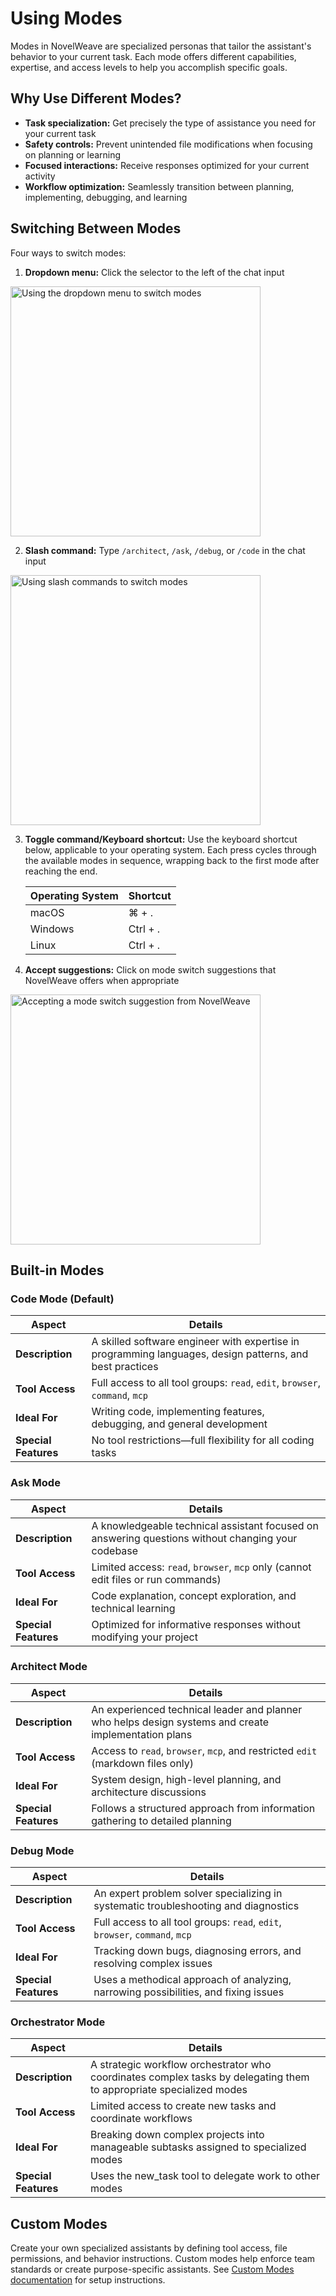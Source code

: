 # Using Modes

Modes in NovelWeave are specialized personas that tailor the assistant's behavior to your current task. Each mode offers different capabilities, expertise, and access levels to help you accomplish specific goals.

## Why Use Different Modes?

- **Task specialization:** Get precisely the type of assistance you need for your current task
- **Safety controls:** Prevent unintended file modifications when focusing on planning or learning
- **Focused interactions:** Receive responses optimized for your current activity
- **Workflow optimization:** Seamlessly transition between planning, implementing, debugging, and learning

<YouTubeEmbed
  url="https://youtu.be/cS4vQfX528w"
  caption="Explaining the different modes in NovelWeave"
/>

## Switching Between Modes

Four ways to switch modes:

1. **Dropdown menu:** Click the selector to the left of the chat input

 <img src="/docs/img/modes/modes.png" alt="Using the dropdown menu to switch modes" width="400" />

2. **Slash command:** Type `/architect`, `/ask`, `/debug`, or `/code` in the chat input

 <img src="/docs/img/modes/modes-1.png" alt="Using slash commands to switch modes" width="400" />

3. **Toggle command/Keyboard shortcut:** Use the keyboard shortcut below, applicable to your operating system. Each press cycles through the available modes in sequence, wrapping back to the first mode after reaching the end.

    | Operating System | Shortcut |
    | ---------------- | -------- |
    | macOS            | ⌘ + .    |
    | Windows          | Ctrl + . |
    | Linux            | Ctrl + . |

4. **Accept suggestions:** Click on mode switch suggestions that NovelWeave offers when appropriate

 <img src="/docs/img/modes/modes-2.png" alt="Accepting a mode switch suggestion from NovelWeave" width="400" />

## Built-in Modes

### Code Mode (Default)

| Aspect               | Details                                                                                                  |
| -------------------- | -------------------------------------------------------------------------------------------------------- |
| **Description**      | A skilled software engineer with expertise in programming languages, design patterns, and best practices |
| **Tool Access**      | Full access to all tool groups: `read`, `edit`, `browser`, `command`, `mcp`                              |
| **Ideal For**        | Writing code, implementing features, debugging, and general development                                  |
| **Special Features** | No tool restrictions—full flexibility for all coding tasks                                               |

### Ask Mode

| Aspect               | Details                                                                                           |
| -------------------- | ------------------------------------------------------------------------------------------------- |
| **Description**      | A knowledgeable technical assistant focused on answering questions without changing your codebase |
| **Tool Access**      | Limited access: `read`, `browser`, `mcp` only (cannot edit files or run commands)                 |
| **Ideal For**        | Code explanation, concept exploration, and technical learning                                     |
| **Special Features** | Optimized for informative responses without modifying your project                                |

### Architect Mode

| Aspect               | Details                                                                                              |
| -------------------- | ---------------------------------------------------------------------------------------------------- |
| **Description**      | An experienced technical leader and planner who helps design systems and create implementation plans |
| **Tool Access**      | Access to `read`, `browser`, `mcp`, and restricted `edit` (markdown files only)                      |
| **Ideal For**        | System design, high-level planning, and architecture discussions                                     |
| **Special Features** | Follows a structured approach from information gathering to detailed planning                        |

### Debug Mode

| Aspect               | Details                                                                             |
| -------------------- | ----------------------------------------------------------------------------------- |
| **Description**      | An expert problem solver specializing in systematic troubleshooting and diagnostics |
| **Tool Access**      | Full access to all tool groups: `read`, `edit`, `browser`, `command`, `mcp`         |
| **Ideal For**        | Tracking down bugs, diagnosing errors, and resolving complex issues                 |
| **Special Features** | Uses a methodical approach of analyzing, narrowing possibilities, and fixing issues |

### Orchestrator Mode

| Aspect               | Details                                                                                                             |
| -------------------- | ------------------------------------------------------------------------------------------------------------------- |
| **Description**      | A strategic workflow orchestrator who coordinates complex tasks by delegating them to appropriate specialized modes |
| **Tool Access**      | Limited access to create new tasks and coordinate workflows                                                         |
| **Ideal For**        | Breaking down complex projects into manageable subtasks assigned to specialized modes                               |
| **Special Features** | Uses the new_task tool to delegate work to other modes                                                              |

## Custom Modes

Create your own specialized assistants by defining tool access, file permissions, and behavior instructions. Custom modes help enforce team standards or create purpose-specific assistants. See [Custom Modes documentation](/features/custom-modes) for setup instructions.
